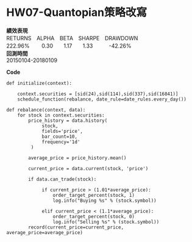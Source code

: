# HW07-Quantopian策略改寫

<B>績效表現</B> <br/>
RETURNS　ALPHA　BETA　SHARPE　DRAWDOWN <br/>
222.96% 　　0.30　　1.17　　1.33　　　-42.26% <br/>
<B>回測時間</B> <br/>
20150104-20180109 <br/>

<B>Code</B><br/>

```
def initialize(context):
    
    context.securities = [sid(24),sid(114),sid(337),sid(16841)]
    schedule_function(rebalance, date_rule=date_rules.every_day())

def rebalance(context, data):
    for stock in context.securities:
        price_history = data.history(
             stock,
             fields='price',
             bar_count=10,
             frequency='1d'
         )

        average_price = price_history.mean()
        
        current_price = data.current(stock, 'price') 
         
        if data.can_trade(stock):

             if current_price > (1.01*average_price):
                 order_target_percent(stock, 1)
                 log.info("Buying %s" % (stock.symbol))

             elif current_price < (1.1*average_price):
                 order_target_percent(stock, 0)
                 log.info("Selling %s" % (stock.symbol))
        record(current_price=current_price, average_price=average_price)
```
 



 


 

